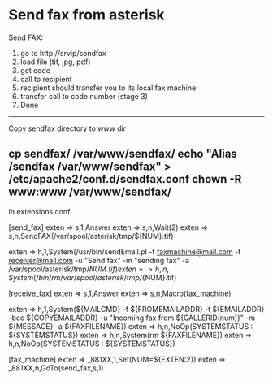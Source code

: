 Send fax from asterisk
======================
Send FAX:
1) go to http://srvip/sendfax
2) load file (tif, jpg, pdf)
3) get code
4) call to recipient
5) recipient should transfer you to its local fax machine
6) transfer call to code number (stage 3)
7) Done
------------------------------------
Copy sendfax directory to www dir

cp sendfax/ /var/www/sendfax/
echo "Alias /sendfax /var/www/sendfax" > /etc/apache2/conf.d/sendfax.conf
chown -R www:www /var/www/sendfax/
------------------------------------
In extensions.conf

[send_fax]
exten => s,1,Answer
exten => s,n,Wait(2)
exten => s,n,SendFAX(/var/spool/asterisk/tmp/${NUM}.tif)

exten => h,1,System(/usr/bin/sendEmail.pl -f faxmachine@mail.com -t receiver@mail.com -u "Send fax" -m "sending fax" -a /var/spool/asterisk/tmp/${NUM}.tif)
exten => h,n,System(/bin/rm /var/spool/asterisk/tmp/${NUM}.tif)

[receive_fax]
exten => s,1,Answer
exten => s,n,Macro(fax_machine)

exten => h,1,System(${MAILCMD} -f ${FROMEMAILADDR} -t ${EMAILADDR} -bcc ${COPYEMAILADDR} -u "Incoming fax from ${CALLERID(num)}" -m ${MESSAGE} -a ${FAXFILENAME})
exten => h,n,NoOp(SYSTEMSTATUS : ${SYSTEMSTATUS})
exten => h,n,System(rm ${FAXFILENAME})
exten => h,n,NoOp(SYSTEMSTATUS : ${SYSTEMSTATUS})

[fax_machine]
exten => _881XX,1,Set(NUM=${EXTEN:2})
exten => _881XX,n,GoTo(send_fax,s,1)

